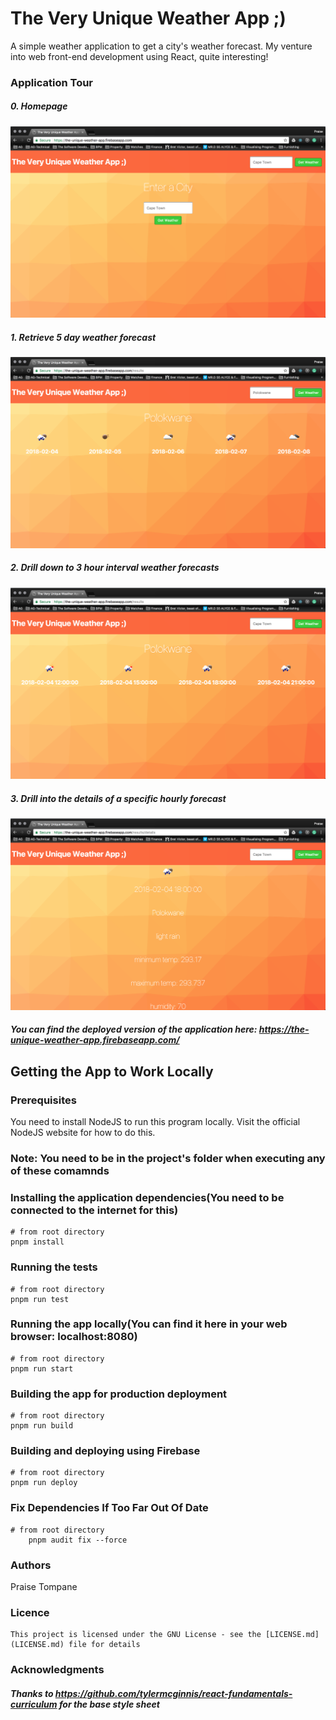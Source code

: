# The Very Unique Weather App ;)

A simple  weather application to get a city's weather forecast. My venture into web front-end development using React, quite interesting!

### Application Tour

##### 0. Homepage
![Alt text](/previewimages/homepage.png?raw=true "Optional Title")

##### 1. Retrieve 5 day weather forecast

![Alt text](/previewimages/fivedayweather.png?raw=true "Optional Title")

##### 2. Drill down to 3 hour interval weather forecasts
![Alt text](/previewimages/hourlyweather.png?raw=true "Optional Title")

##### 3. Drill into the details of a specific hourly forecast
![Alt text](/previewimages/detailedweather.png?raw=true "Optional Title")

##### You can find the deployed version of the application here: https://the-unique-weather-app.firebaseapp.com/
## Getting the App to Work Locally
### Prerequisites
You need to install NodeJS to run this program locally. Visit the official NodeJS website for how to do this.

### Note: You need to be in the project's folder when executing any of these comamnds

### Installing the application dependencies(You need to be connected to the internet for this)

```shell
# from root directory
pnpm install 
```

### Running the tests
```shell
# from root directory
pnpm run test
```

### Running the app locally(You can  find it here in your web browser: localhost:8080)

```shell
# from root directory   
pnpm run start
```

### Building the app for production deployment
```shell
# from root directory   
pnpm run build
```

### Building and deploying using Firebase
```shell
# from root directory   
pnpm run deploy
```

### Fix Dependencies If Too Far Out Of Date
```shell
# from root directory   
    pnpm audit fix --force
```

### Authors
   Praise Tompane
      
### Licence
    This project is licensed under the GNU License - see the [LICENSE.md](LICENSE.md) file for details
    
### Acknowledgments

##### Thanks to https://github.com/tylermcginnis/react-fundamentals-curriculum for the base style sheet
